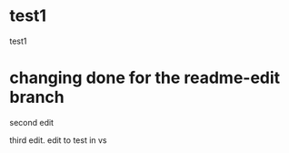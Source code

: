 # test1
test1
# changing done for the readme-edit branch
second edit

third edit.
edit to test in vs
